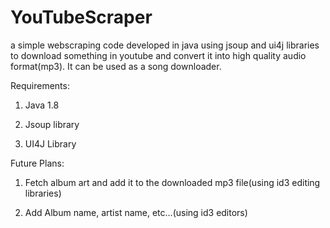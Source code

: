 # YouTubeScraper
a simple webscraping code developed in java using jsoup and ui4j libraries to download something in youtube and convert it into high quality audio format(mp3). It can be used as a song downloader.

Requirements:

1. Java 1.8

2. Jsoup library

3. UI4J Library

Future Plans:

1. Fetch album art and add it to the downloaded mp3 file(using id3 editing libraries)

2. Add Album name, artist name, etc...(using id3 editors)
